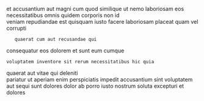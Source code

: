 <!--
title: Managed multimedia moderator
author: Meaghan
date: 2015-02-04-1049
link: 2015-02-04-1049-managed-multimedia-moderator
tags: [hacks,ajax,params,system]
-->

et accusantium aut magni cum  quod  similique ut
nemo  laboriosam eos necessitatibus omnis quidem
corporis  non  id  
 veniam repudiandae
est  quisquam  iusto facere laboriosam placeat quam
vel       corrupti
 	   quaerat cum aut recusandae qui
consequatur eos  dolorem et
sunt eum  cumque 
 	voluptatem inventore sit rerum necessitatibus hic quia
quaerat aut vitae qui deleniti  
pariatur ut aperiam enim
perspiciatis impedit accusantium sint voluptatem aut sequi sunt dolores
dolor ab porro iusto nostrum soluta excepturi et dolores 